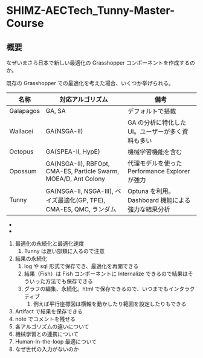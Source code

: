 # SHIMZ-AECTech_Tunny-Master-Course

## 概要

なぜいまさら日本で新しい最適化の Grasshopper コンポーネントを作成するのか。

既存の Grasshopper での最適化を考えた場合、いくつか挙げられる。

| 名称      | 対応アルゴリズム                                                    | 備考                                              |
| --------- | ------------------------------------------------------------------- | ------------------------------------------------- |
| Galapagos | GA, SA                                                              | デフォルトで搭載                                  |
| Wallacei  | GA(NSGA-II)                                                         | GA の分析に特化した UI。ユーザーが多く資料も多い  |
| Octopus   | GA(SPEA-II, HypE)                                                   | 機械学習機能を含む                                |
| Opossum   | GA(NSGA-II), RBFOpt, CMA-ES, Particle Swarm, MOEA/D, Ant Colony     | 代理モデルを使った Performance Explorer が強力    |
| Tunny     | GA(NSGA-II, NSGA-III), ベイズ最適化(GP, TPE), CMA-ES, QMC, ランダム | Optuna を利用。Dashboard 機能による強力な結果分析 |

-
-

1. 最適化の永続化と最適化速度
   1. Tunny は遅い部類に入るので注意
2. 結果の永続化
   1. log や sql 形式で保存でき、最適化を再開できる
   2. 結果（Fish）は Fish コンポーネントに Internalize できるので結果はそういった方法でも保存できる
   3. グラフの編集、永続化。html で保存できるので、いつまでもインタラクティブ
      1. 例えば平行座標図は横軸を動かしたり範囲を設定したりもできる
3. Artifact で結果を保存できる
4. note でコメントを残せる
5. 各アルゴリズムの違いについて
6. 機械学習との連携について
7. Human-in-the-loop 最適について
8. なぜ世代の入力がないのか
